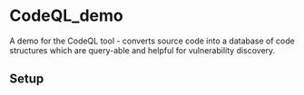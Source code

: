 # CodeQL_demo
A demo for the CodeQL tool - converts source code into a database of code structures which are query-able and helpful for vulnerability discovery.

## Setup
